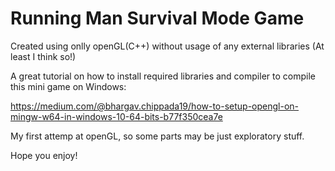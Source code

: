 # Running Man Survival Mode Game

Created using onlly openGL(C++) without usage of any external libraries (At least I think so!)

A great tutorial on how to install required libraries and compiler to compile this mini game on Windows: 

https://medium.com/@bhargav.chippada19/how-to-setup-opengl-on-mingw-w64-in-windows-10-64-bits-b77f350cea7e

My first attemp at openGL, so some parts may be just exploratory stuff.

Hope you enjoy!
